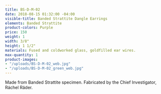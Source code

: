 ```yaml
---
title: BS-D-M-02
date: 2018-08-15 01:32:00 -04:00
visible-title: Banded Strattite Dangle Earrings
elements: Banded Strattite
product-colors: Purple
price: 150
weight: 1
width: 3/8"
height: 1 1/2"
materials: Fused and coldworked glass, goldfilled ear wires.
max-quantity: 1
product-images:
- "/uploads/BS-D-M-02_web.jpg"
- "/uploads/BS-D-M-02_green_web.jpg"
---
```


Made from Banded Strattite specimen. Fabricated by the Chief Investigator, Ráchel Räder.
